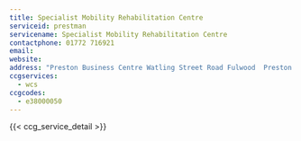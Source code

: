 ```yaml
---
title: Specialist Mobility Rehabilitation Centre
serviceid: prestman
servicename: Specialist Mobility Rehabilitation Centre
contactphone: 01772 716921
email: 
website: 
address: "Preston Business Centre Watling Street Road Fulwood  Preston Lancashire PR2 8DY"
ccgservices:
  - wcs
ccgcodes:
  - e38000050
---
```


{{< ccg_service_detail >}}
